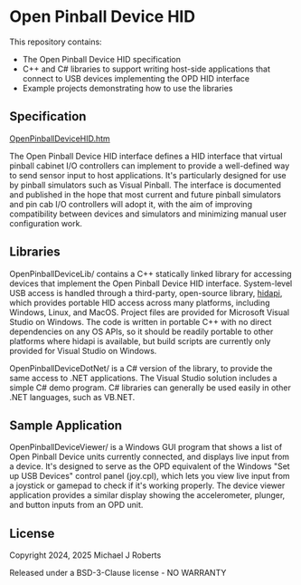 # Open Pinball Device HID

This repository contains:

* The Open Pinball Device HID specification
* C++ and C# libraries to support writing host-side applications that connect to USB devices implementing the OPD HID interface
* Example projects demonstrating how to use the libraries

## Specification

[OpenPinballDeviceHID.htm](OpenPinballDeviceHID.htm)

The Open Pinball Device HID interface defines a HID interface that
virtual pinball cabinet I/O controllers can implement to provide a
well-defined way to send sensor input to host applications.  It's
particularly designed for use by pinball simulators such as Visual
Pinball.  The interface is documented and published in the hope that
most current and future pinball simulators and pin cab I/O controllers
will adopt it, with the aim of improving compatibility between devices
and simulators and minimizing manual user configuration work.

## Libraries

OpenPinballDeviceLib/ contains a C++ statically linked library for
accessing devices that implement the Open Pinball Device HID
interface.  System-level USB access is handled through a third-party,
open-source library, [hidapi](https://github.com/libusb/hidapi), which
provides portable HID access across many platforms, including Windows,
Linux, and MacOS.  Project files are provided for Microsoft Visual
Studio on Windows.  The code is written in portable C++ with no direct
dependencies on any OS APIs, so it should be readily portable to other
platforms where hidapi is available, but build scripts are currently
only provided for Visual Studio on Windows.

OpenPinballDeviceDotNet/ is a C# version of the library, to provide
the same access to .NET applications.  The Visual Studio solution 
includes a simple C# demo program.  C# libraries can generally be
used easily in other .NET languages, such as VB.NET.

## Sample Application

OpenPinballDeviceViewer/ is a Windows GUI program that shows a list of
Open Pinball Device units currently connected, and displays live input
from a device.  It's designed to serve as the OPD equivalent of the
Windows "Set up USB Devices" control panel (joy.cpl), which lets you
view live input from a joystick or gamepad to check if it's working
properly.  The device viewer application provides a similar display
showing the accelerometer, plunger, and button inputs from an OPD
unit.

## License

Copyright 2024, 2025 Michael J Roberts

Released under a BSD-3-Clause license - NO WARRANTY
